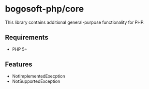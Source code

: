 bogosoft-php/core
=================

This library contains additional general-purpose functionality for PHP.

## Requirements

- PHP 5+

## Features

- NotImplementedExecption
- NotSupportedException
